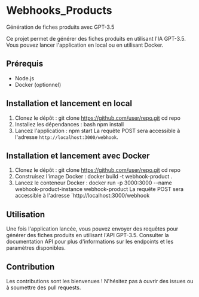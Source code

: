# Webhooks_Products
Génération de fiches produits avec GPT-3.5

Ce projet permet de générer des fiches produits en utilisant l'IA GPT-3.5. Vous pouvez lancer l'application en local ou en utilisant Docker.

## Prérequis

- Node.js
- Docker (optionnel)

## Installation et lancement en local

1. Clonez le dépôt :
git clone https://github.com/user/repo.git
cd repo
2. Installez les dépendances :
bash
npm install
3. Lancez l'application :
npm start
La requête POST sera accessible à l'adresse `http://localhost:3000/webhook`.

## Installation et lancement avec Docker

1. Clonez le dépôt :
git clone https://github.com/user/repo.git
cd repo
2. Construisez l'image Docker :
docker build -t webhook-product .
3. Lancez le conteneur Docker :
docker run -p 3000:3000 --name webhook-product-instance webhook-product
La requête POST sera accessible à l'adresse `http://localhost:3000/webhook

## Utilisation

Une fois l'application lancée, vous pouvez envoyer des requêtes pour générer des fiches produits en utilisant l'API GPT-3.5. Consulter la documentation API pour plus d'informations sur les endpoints et les paramètres disponibles.

## Contribution

Les contributions sont les bienvenues ! N'hésitez pas à ouvrir des issues ou à soumettre des pull requests.

